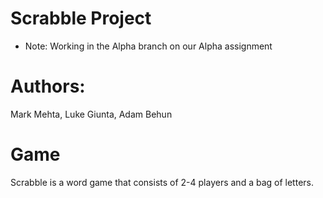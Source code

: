 # Scrabble Project 

* Note: Working in the Alpha branch on our Alpha assignment

# Authors: 
Mark Mehta, Luke Giunta, Adam Behun

# Game
Scrabble is a word game that consists of 2-4 players and a bag of letters. 